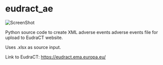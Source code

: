 # eudract_ae

![ScreenShot](https://eudract.ema.europa.eu/images/eudractlefthead.png)


Python source code to create XML adverse events adverse events file for upload to EudraCT website.

Uses .xlsx as source input.

Link to EudraCT: https://eudract.ema.europa.eu/
